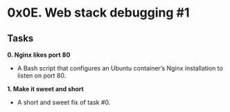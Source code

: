 # 0x0E. Web stack debugging #1

## Tasks

**0. Nginx likes port 80**
* A Bash script that configures an Ubuntu container’s Nginx installation to listen on port 80.

**1. Make it sweet and short**
* A short and sweet fix of task #0.
